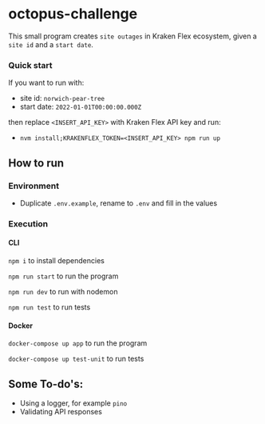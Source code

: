 # octopus-challenge

This small program creates `site outages` in Kraken Flex ecosystem, given a `site id` and a `start date`.

### Quick start

If you want to run with:

-   site id: `norwich-pear-tree`
-   start date: `2022-01-01T00:00:00.000Z`

then replace `<INSERT_API_KEY>` with Kraken Flex API key and run:

-   `nvm install;KRAKENFLEX_TOKEN=<INSERT_API_KEY> npm run up`

## How to run

### Environment

-   Duplicate `.env.example`, rename to `.env` and fill in the values

### Execution

#### CLI

`npm i` to install dependencies

`npm run start` to run the program

`npm run dev` to run with nodemon

`npm run test` to run tests

#### Docker

`docker-compose up app` to run the program

`docker-compose up test-unit` to run tests

## Some To-do's:

-   Using a logger, for example `pino`
-   Validating API responses
